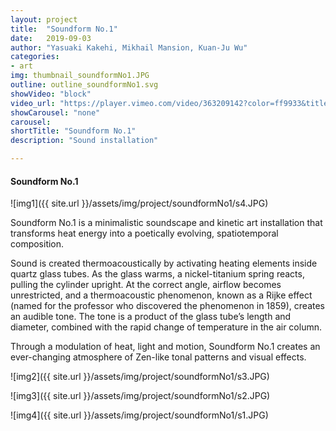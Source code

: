 ```yaml
---
layout: project
title:  "Soundform No.1"
date:   2019-09-03
author: "Yasuaki Kakehi, Mikhail Mansion, Kuan-Ju Wu"
categories:
- art
img: thumbnail_soundformNo1.JPG
outline: outline_soundformNo1.svg
showVideo: "block"
video_url: "https://player.vimeo.com/video/363209142?color=ff9933&title=0&byline=0&portrait=0"
showCarousel: "none"
carousel:
shortTitle: "Soundform No.1"
description: "Sound installation"

---
```

#### Soundform No.1 ####


![img1]({{ site.url }}/assets/img/project/soundformNo1/s4.JPG)

Soundform No.1 is a minimalistic soundscape and kinetic art installation that transforms heat energy into a poetically evolving, spatiotemporal composition.

Sound is created thermoacoustically by activating heating elements inside quartz glass tubes. As the glass warms, a nickel-titanium spring reacts, pulling the cylinder upright. At the correct angle, airflow becomes unrestricted, and a thermoacoustic phenomenon, known as a Rijke effect (named for the professor who discovered the phenomenon in 1859), creates an audible tone. The tone is a product of the glass tube’s length and diameter, combined with the rapid change of temperature in the air column.

Through a modulation of heat, light and motion, Soundform No.1 creates an ever-changing atmosphere of Zen-like tonal patterns and visual effects.


![img2]({{ site.url }}/assets/img/project/soundformNo1/s3.JPG)

![img3]({{ site.url }}/assets/img/project/soundformNo1/s2.JPG)

![img4]({{ site.url }}/assets/img/project/soundformNo1/s1.JPG)
